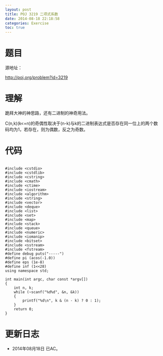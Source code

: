 ```yaml
---
layout: post
title: POJ 3219 二项式系数
date: 2014-08-18 22:18:58
categories: Exercise
toc: true
---
```

# 题目
源地址：

http://poj.org/problem?id=3219

# 理解
跪拜大神的神思路，还有二进制的神奇用法。
>
C(n,k)(k<=n)的奇偶性取决于(n-k)与k的二进制表达式是否存在同一位上的两个数码均为1，若存在，则为偶数，反之为奇数。

<!-- more -->

# 代码

```

#include <cstdio>
#include <cstdlib>
#include <cstring>
#include <cmath>
#include <ctime>
#include <iostream>
#include <algorithm>
#include <string>
#include <vector>
#include <deque>
#include <list>
#include <set>
#include <map>
#include <stack>
#include <queue>
#include <numeric>
#include <iomanip>
#include <bitset>
#include <sstream>
#include <fstream>
#define debug puts("-----")
#define pi (acos(-1.0))
#define eps (1e-8)
#define inf (1<<28)
using namespace std;

int main(int argc, char const *argv[])
{
    int n, k;
    while (~scanf("%d%d", &n, &k))
    {
        printf("%d\n", k & (n - k) ? 0 : 1);
    }
    return 0;
}

```

# 更新日志
- 2014年08月18日 已AC。